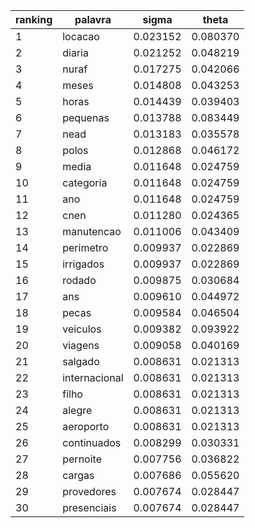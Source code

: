 | ranking | palavra | sigma | theta |
| --- | --- | --- | --- |
| 1 | locacao | 0.023152 | 0.080370 |
| 2 | diaria | 0.021252 | 0.048219 |
| 3 | nuraf | 0.017275 | 0.042066 |
| 4 | meses | 0.014808 | 0.043253 |
| 5 | horas | 0.014439 | 0.039403 |
| 6 | pequenas | 0.013788 | 0.083449 |
| 7 | nead | 0.013183 | 0.035578 |
| 8 | polos | 0.012868 | 0.046172 |
| 9 | media | 0.011648 | 0.024759 |
| 10 | categoria | 0.011648 | 0.024759 |
| 11 | ano | 0.011648 | 0.024759 |
| 12 | cnen | 0.011280 | 0.024365 |
| 13 | manutencao | 0.011006 | 0.043409 |
| 14 | perimetro | 0.009937 | 0.022869 |
| 15 | irrigados | 0.009937 | 0.022869 |
| 16 | rodado | 0.009875 | 0.030684 |
| 17 | ans | 0.009610 | 0.044972 |
| 18 | pecas | 0.009584 | 0.046504 |
| 19 | veiculos | 0.009382 | 0.093922 |
| 20 | viagens | 0.009058 | 0.040169 |
| 21 | salgado | 0.008631 | 0.021313 |
| 22 | internacional | 0.008631 | 0.021313 |
| 23 | filho | 0.008631 | 0.021313 |
| 24 | alegre | 0.008631 | 0.021313 |
| 25 | aeroporto | 0.008631 | 0.021313 |
| 26 | continuados | 0.008299 | 0.030331 |
| 27 | pernoite | 0.007756 | 0.036822 |
| 28 | cargas | 0.007686 | 0.055620 |
| 29 | provedores | 0.007674 | 0.028447 |
| 30 | presenciais | 0.007674 | 0.028447 |
